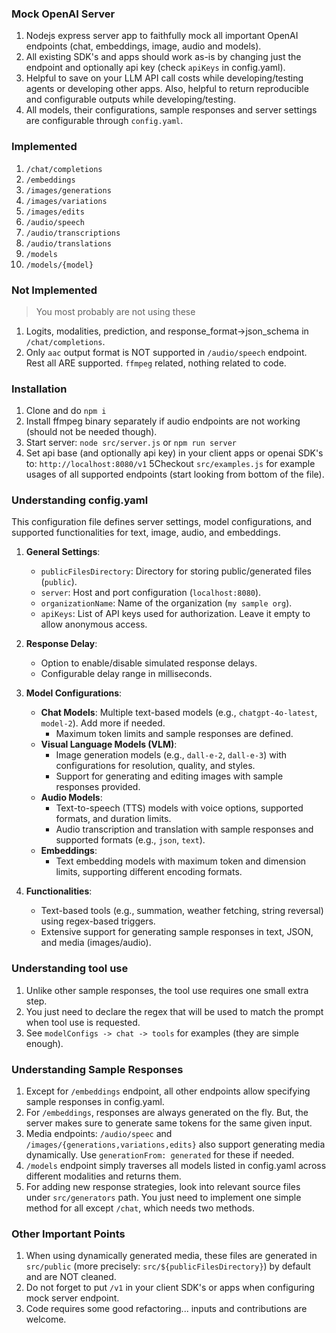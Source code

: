 ### Mock OpenAI Server 
1. Nodejs express server app to faithfully mock all important OpenAI endpoints (chat, embeddings, image, audio and models).
2. All existing SDK's and apps should work as-is by changing just the endpoint and optionally api key (check `apiKeys` in config.yaml).
3. Helpful to save on your LLM API call costs while developing/testing agents or developing other apps. Also, helpful to return reproducible and configurable outputs while developing/testing.  
4. All models, their configurations, sample responses and server settings are configurable through `config.yaml`.

### Implemented
1. `/chat/completions`
2. `/embeddings`
3. `/images/generations`
4. `/images/variations`
5. `/images/edits`
6. `/audio/speech`
7. `/audio/transcriptions`
8. `/audio/translations`
9. `/models`
10. `/models/{model}`

### Not Implemented
> You most probably are not using these
1. Logits, modalities, prediction, and response_format->json_schema in `/chat/completions`.
2. Only `aac` output format is NOT supported in `/audio/speech` endpoint. Rest all ARE supported. `ffmpeg` related, nothing related to code.

### Installation
1. Clone and do `npm i`
2. Install ffmpeg binary separately if audio endpoints are not working (should not be needed though).
3. Start server: `node src/server.js` or `npm run server`
4. Set api base (and optionally api key) in your client apps or openai SDK's to: `http://localhost:8080/v1`
5Checkout `src/examples.js` for example usages of all supported endpoints (start looking from bottom of the file).

### Understanding config.yaml
This configuration file defines server settings, model configurations, and supported functionalities for text, image, audio, and embeddings.
1. **General Settings**:
    - `publicFilesDirectory`: Directory for storing public/generated files (`public`).
    - `server`: Host and port configuration (`localhost:8080`).
    - `organizationName`: Name of the organization (`my sample org`).
    - `apiKeys`: List of API keys used for authorization. Leave it empty to allow anonymous access.

2. **Response Delay**:
    - Option to enable/disable simulated response delays.
    - Configurable delay range in milliseconds.

3. **Model Configurations**:
    - **Chat Models**: Multiple text-based models (e.g., `chatgpt-4o-latest`, `model-2`). Add more if needed.
        - Maximum token limits and sample responses are defined.
    - **Visual Language Models (VLM)**:
        - Image generation models (e.g., `dall-e-2`, `dall-e-3`) with configurations for resolution, quality, and styles.
        - Support for generating and editing images with sample responses provided.
    - **Audio Models**:
        - Text-to-speech (TTS) models with voice options, supported formats, and duration limits.
        - Audio transcription and translation with sample responses and supported formats (e.g., `json`, `text`).
    - **Embeddings**:
        - Text embedding models with maximum token and dimension limits, supporting different encoding formats.

4. **Functionalities**:
    - Text-based tools (e.g., summation, weather fetching, string reversal) using regex-based triggers.
    - Extensive support for generating sample responses in text, JSON, and media (images/audio).

### Understanding tool use
1. Unlike other sample responses, the tool use requires one small extra step.
2. You just need to declare the regex that will be used to match the prompt when tool use is requested.
3. See `modelConfigs -> chat -> tools` for examples (they are simple enough).

### Understanding Sample Responses
1. Except for `/embeddings` endpoint, all other endpoints allow specifying sample responses in config.yaml.
2. For `/embeddings`, responses are always generated on the fly. But, the server makes sure to generate same tokens for the same given input.
3. Media endpoints: `/audio/speec` and `/images/{generations,variations,edits}` also support generating media dynamically. Use `generationFrom: generated` for these if needed.
4. `/models` endpoint simply traverses all models listed in config.yaml across different modalities and returns them.
5. For adding new response strategies, look into relevant source files under `src/generators` path. You just need to implement one simple method for all except `/chat`, which needs two methods.

### Other Important Points
1. When using dynamically generated media, these files are generated in `src/public` (more precisely: `src/${publicFilesDirectory}`) by default and are NOT cleaned.
2. Do not forget to put `/v1` in your client SDK's or apps when configuring mock server endpoint.
3. Code requires some good refactoring... inputs and contributions are welcome.
